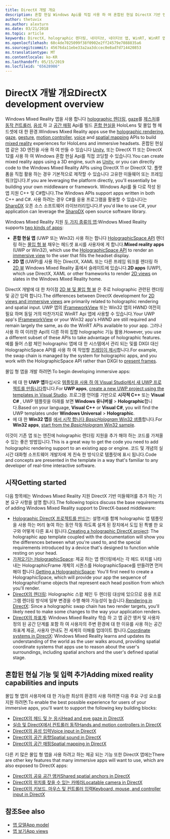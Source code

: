 ```yaml
---
title: DirectX 개발 개요
description: 혼합 현실 Windows Api를 직접 사용 하 여 혼합된 현실 DirectX 기반 엔진을 구축 합니다.
author: thetuvix
ms.author: alexturn
ms.date: 03/21/2018
ms.topic: article
keywords: DirectX, holographic 렌더링, 네이티브, 네이티브 앱, WinRT, WinRT 앱 플랫폼 Api, 사용자 지정 엔진, 미들웨어
ms.openlocfilehash: 60c4de7025099f38f0902e2ff24579e7088835a6
ms.sourcegitcommit: 45676da11ebe33a2aa3dccec0e8ad7d714420853
ms.translationtype: MT
ms.contentlocale: ko-KR
ms.lasthandoff: 05/15/2019
ms.locfileid: "65628986"
---
```

# <a name="directx-development-overview"></a><span data-ttu-id="6f574-104">DirectX 개발 개요</span><span class="sxs-lookup"><span data-stu-id="6f574-104">DirectX development overview</span></span>

<span data-ttu-id="6f574-105">Windows Mixed Reality 앱을 사용 합니다 [holographic 렌더링](rendering.md), [gaze](gaze.md)를 [제스처](gestures.md)를 [동작 컨트롤러](motion-controllers.md), [음성 ](voice-input.md) 하 고 [공간 매핑](spatial-mapping.md) Api를 빌드 [혼합 현실을](mixed-reality.md) HoloLens 및 몰입 형 헤드셋에 대 한 환경.</span><span class="sxs-lookup"><span data-stu-id="6f574-105">Windows Mixed Reality apps use the [holographic rendering](rendering.md), [gaze](gaze.md), [gesture](gestures.md), [motion controller](motion-controllers.md), [voice](voice-input.md) and [spatial mapping](spatial-mapping.md) APIs to build [mixed reality](mixed-reality.md) experiences for HoloLens and immersive headsets.</span></span> <span data-ttu-id="6f574-106">혼합된 현실 앱 같은 3D 엔진을 사용 하 여 만들 수 있습니다 [Unity](unity-development-overview.md), 또는 DirectX 11 또는 DirectX 12를 사용 하 여 Windows 혼합 현실 Api를 직접 코딩할 수 있습니다.</span><span class="sxs-lookup"><span data-stu-id="6f574-106">You can create mixed reality apps using a 3D engine, such as [Unity](unity-development-overview.md), or you can directly code to the Windows Mixed Reality APIs using DirectX 11 or DirectX 12.</span></span> <span data-ttu-id="6f574-107">플랫폼을 직접 활용 하는 경우 기본적으로 제작할 수 있습니다 고유한 미들웨어 또는 프레임 워크입니다.</span><span class="sxs-lookup"><span data-stu-id="6f574-107">If you are leveraging the platform directly, you'll essentially be building your own middleware or framework.</span></span> <span data-ttu-id="6f574-108">Windows Api를 둘 다로 작성 된 앱 지원 C++ 및 C#합니다.</span><span class="sxs-lookup"><span data-stu-id="6f574-108">The Windows APIs support apps written in both C++ and C#.</span></span> <span data-ttu-id="6f574-109">사용 하려는 경우 C#를 응용 프로그램을 활용할 수 있습니다는 [SharpDX](http://sharpdx.org/) 오픈 소스 소프트웨어 라이브러리입니다.</span><span class="sxs-lookup"><span data-stu-id="6f574-109">If you'd like to use C#, your application can leverage the [SharpDX](http://sharpdx.org/) open source software library.</span></span>

<span data-ttu-id="6f574-110">Windows Mixed Reality 지원 [두 가지 종류의 앱](app-views.md):</span><span class="sxs-lookup"><span data-stu-id="6f574-110">Windows Mixed Reality supports [two kinds of apps](app-views.md):</span></span>
* <span data-ttu-id="6f574-111">**혼합 현실 앱** (UWP 또는 Win32) 사용 하는 합니다 [HolographicSpace API](getting-a-holographicspace.md) 렌더링 하는 [몰입 형 뷰](app-views.md) 채우는 헤드셋 표시를 사용자에 게 합니다.</span><span class="sxs-lookup"><span data-stu-id="6f574-111">**Mixed reality apps** (UWP or Win32), which use the [HolographicSpace API](getting-a-holographicspace.md) to render an [immersive view](app-views.md) to the user that fills the headset display.</span></span>
* <span data-ttu-id="6f574-112">**2D 앱** (UWP)를 사용 하는 DirectX, XAML 또는 다른 프레임 워크를 렌더링 하 [2D 뷰](app-views.md#2d-views) Windows Mixed Reality 홈에서 슬레이트에 있습니다.</span><span class="sxs-lookup"><span data-stu-id="6f574-112">**2D apps** (UWP), which use DirectX, XAML or other frameworks to render [2D views](app-views.md#2d-views) on slates in the Windows Mixed Reality home.</span></span>

<span data-ttu-id="6f574-113">DirectX 개발에 대 한 차이점 [2D 뷰 및 몰입 형 뷰](app-views.md) 은 주로 holographic 관련된 렌더링 및 공간 입력 합니다.</span><span class="sxs-lookup"><span data-stu-id="6f574-113">The differences between DirectX development for [2D views and immersive views](app-views.md) are primarily related to holographic rendering and spatial input.</span></span> <span data-ttu-id="6f574-114">UWP 앱의 [IFrameworkView](https://msdn.microsoft.com/library/windows/apps/windows.applicationmodel.core.iframeworkview.aspx) 또는 Win32 앱의 HWND 여전히 필요 하며 동일 거의 마찬가지로 WinRT Api 앱에 사용할 수 있습니다.</span><span class="sxs-lookup"><span data-stu-id="6f574-114">Your UWP app's [IFrameworkView](https://msdn.microsoft.com/library/windows/apps/windows.applicationmodel.core.iframeworkview.aspx) or your Win32 app's HWND are still required and remain largely the same, as do the WinRT APIs available to your app.</span></span> <span data-ttu-id="6f574-115">그러나 사용 하 여 이러한 Api의 다른 하위 집합 holographic 기능 활용.</span><span class="sxs-lookup"><span data-stu-id="6f574-115">However, you use a different subset of these APIs to take advantage of holographic features.</span></span> <span data-ttu-id="6f574-116">예를 들어 스왑 체인 holographic 앱에 대 한 시스템에서 관리 되는 및를 DXGI 대신 HolographicSpace API를 사용 하 여 작업할 [프레임이 제시](rendering-in-directx.md)합니다.</span><span class="sxs-lookup"><span data-stu-id="6f574-116">For example, the swap chain is managed by the system for holographic apps, and you work with the HolographicSpace API rather than DXGI to [present frames](rendering-in-directx.md).</span></span>

<span data-ttu-id="6f574-117">몰입 형 앱을 개발 하려면:</span><span class="sxs-lookup"><span data-stu-id="6f574-117">To begin developing immersive apps:</span></span>
* <span data-ttu-id="6f574-118">에 대 한 **UWP 앱**하십시오 [템플릿을 사용 하 여 Visual Studio에서 새 UWP 프로젝트를 만듭니다](creating-a-holographic-directx-project.md)합니다.</span><span class="sxs-lookup"><span data-stu-id="6f574-118">For **UWP apps**, [create a new UWP project using the templates in Visual Studio](creating-a-holographic-directx-project.md).</span></span> <span data-ttu-id="6f574-119">프로그램 언어를 기반으로 **시각적 C++**  또는 **Visual C#** , UWP 템플릿을 아래를 보면 **Windows 유니버설**  >   **Holographic**합니다.</span><span class="sxs-lookup"><span data-stu-id="6f574-119">Based on your language, **Visual C++** or **Visual C#**, you will find the UWP templates under **Windows Universal** > **Holographic**.</span></span>
* <span data-ttu-id="6f574-120">에 대 한 **Win32 앱**를 [에서 시작 합니다 *BasicHologram* Win32 샘플](creating-a-holographic-directx-project.md#creating-a-win32-project)합니다.</span><span class="sxs-lookup"><span data-stu-id="6f574-120">For **Win32 apps**, [start from the *BasicHologram* Win32 sample](creating-a-holographic-directx-project.md#creating-a-win32-project).</span></span>

<span data-ttu-id="6f574-121">이것이 기존 앱 또는 엔진에 holographic 렌더링 지원을 추가 해야 하는 코드를 가져올 수 있는 좋은 방법입니다.</span><span class="sxs-lookup"><span data-stu-id="6f574-121">This is a great way to get the code you need to add holographic rendering support to an existing app or engine.</span></span> <span data-ttu-id="6f574-122">코드 및 개념의 실시간 대화형 소프트웨어 개발자에 게 친숙 한 방식으로 템플릿에 표시 됩니다.</span><span class="sxs-lookup"><span data-stu-id="6f574-122">Code and concepts are presented in the template in a way that's familiar to any developer of real-time interactive software.</span></span>

## <a name="getting-started"></a><span data-ttu-id="6f574-123">시작</span><span class="sxs-lookup"><span data-stu-id="6f574-123">Getting started</span></span>

<span data-ttu-id="6f574-124">다음 항목에는 Windows Mixed Reality 지원 DirectX 기반 미들웨어를 추가 하는 기본 요구 사항을 설명 합니다.</span><span class="sxs-lookup"><span data-stu-id="6f574-124">The following topics discuss the base requirements of adding Windows Mixed Reality support to DirectX-based middleware:</span></span>
* <span data-ttu-id="6f574-125">[Holographic DirectX 프로젝트를 만드는](creating-a-holographic-directx-project.md): 설명서를 함께 holographic 앱 템플릿을 사용 하는 머리 놓여 하는 동안 작동 하도록 설계 된 장치에서 도입 된 특별 한 요구와 어떻게 다른 표시 됩니다.</span><span class="sxs-lookup"><span data-stu-id="6f574-125">[Creating a holographic DirectX project](creating-a-holographic-directx-project.md): The holographic app template coupled with the documentation will show you the differences between what you're used to, and the special requirements introduced by a device that's designed to function while resting on your head.</span></span>
* <span data-ttu-id="6f574-126">[가져오기는 HolographicSpace](getting-a-holographicspace.md): 제공 하는 앱 렌더링에서는 각 헤드 위치를 나타내는 HolographicFrame 개체의 시퀀스를 HolographicSpace를 만들려면 먼저 해야 합니다.</span><span class="sxs-lookup"><span data-stu-id="6f574-126">[Getting a HolographicSpace](getting-a-holographicspace.md): You'll first need to create a HolographicSpace, which will provide your app the sequence of HolographicFrame objects that represent each head position from which you'll render.</span></span>
* <span data-ttu-id="6f574-127">[DirectX의 렌더링](rendering-in-directx.md): Holographic 스왑 체인 두 렌더링 대상에 있으므로 응용 프로그램 렌더링 방식에 일부 변경을 수행 해야 가능성이 높습니다.</span><span class="sxs-lookup"><span data-stu-id="6f574-127">[Rendering in DirectX](rendering-in-directx.md): Since a holographic swap chain has two render targets, you'll likely need to make some changes to the way your application renders.</span></span>
* <span data-ttu-id="6f574-128">[DirectX의 좌표계](coordinate-systems-in-directx.md): Windows Mixed Reality 학습 하 고 앱 공간 앵커 및 사용자 정의 된 공간 단계를 포함 하 여 사용자의 주변 환경에 대 한 이유를 사용 하는 공간 좌표계 제공, 사용자 안내도 전 세계의 이해를 업데이트 합니다.</span><span class="sxs-lookup"><span data-stu-id="6f574-128">[Coordinate systems in DirectX](coordinate-systems-in-directx.md): Windows Mixed Reality learns and updates its understanding of the world as the user walks around, providing spatial coordinate systems that apps use to reason about the user's surroundings, including spatial anchors and the user's defined spatial stage.</span></span>

## <a name="adding-mixed-reality-capabilities-and-inputs"></a><span data-ttu-id="6f574-129">혼합된 현실 기능 및 입력 추가</span><span class="sxs-lookup"><span data-stu-id="6f574-129">Adding mixed reality capabilities and inputs</span></span>

<span data-ttu-id="6f574-130">몰입 형 앱의 사용자에 대 한 가능한 최상의 환경의 사용 하려면 다음 주요 구성 요소를 지원 하려면:</span><span class="sxs-lookup"><span data-stu-id="6f574-130">To enable the best possible experience for users of your immersive apps, you'll want to support the following key building blocks:</span></span>
* [<span data-ttu-id="6f574-131">DirectX의 헤드 및 눈 응시</span><span class="sxs-lookup"><span data-stu-id="6f574-131">Head and eye gaze in DirectX</span></span>](gaze-in-directx.md)
* [<span data-ttu-id="6f574-132">실습 및 DirectX에서 컨트롤러 동작</span><span class="sxs-lookup"><span data-stu-id="6f574-132">Hands and motion controllers in DirectX</span></span>](hands-and-motion-controllers-in-directx.md)
* [<span data-ttu-id="6f574-133">DirectX의 음성 입력</span><span class="sxs-lookup"><span data-stu-id="6f574-133">Voice input in DirectX</span></span>](voice-input-in-directx.md)
* [<span data-ttu-id="6f574-134">DirectX의 공간 음향</span><span class="sxs-lookup"><span data-stu-id="6f574-134">Spatial sound in DirectX</span></span>](spatial-sound-in-directx.md)
* [<span data-ttu-id="6f574-135">DirectX의 공간 매핑</span><span class="sxs-lookup"><span data-stu-id="6f574-135">Spatial mapping in DirectX</span></span>](spatial-mapping-in-directx.md)

<span data-ttu-id="6f574-136">다른 키 많은 몰입 형 앱을 사용 하려고 하는 제공 되는 기능 또한 DirectX 앱에는</span><span class="sxs-lookup"><span data-stu-id="6f574-136">There are other key features that many immersive apps will want to use, which are also exposed to DirectX apps:</span></span>
* [<span data-ttu-id="6f574-137">DirectX의 공유 공간 앵커</span><span class="sxs-lookup"><span data-stu-id="6f574-137">Shared spatial anchors in DirectX</span></span>](shared-spatial-anchors-in-directx.md)
* [<span data-ttu-id="6f574-138">DirectX의 위치를 찾을 수 있는 카메라</span><span class="sxs-lookup"><span data-stu-id="6f574-138">Locatable camera in DirectX</span></span>](locatable-camera-in-directx.md)
* [<span data-ttu-id="6f574-139">DirectX의 키보드, 마우스 및 컨트롤러 입력</span><span class="sxs-lookup"><span data-stu-id="6f574-139">Keyboard, mouse, and controller input in DirectX</span></span>](keyboard,-mouse,-and-controller-input-in-directx.md)

## <a name="see-also"></a><span data-ttu-id="6f574-140">참조</span><span class="sxs-lookup"><span data-stu-id="6f574-140">See also</span></span>
* [<span data-ttu-id="6f574-141">앱 모델</span><span class="sxs-lookup"><span data-stu-id="6f574-141">App model</span></span>](app-model.md)
* [<span data-ttu-id="6f574-142">앱 보기</span><span class="sxs-lookup"><span data-stu-id="6f574-142">App views</span></span>](app-views.md)

